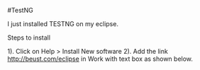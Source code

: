#TestNG

I just installed TESTNG on my eclipse.

Steps to install

1). Click on Help > Install New software
2). Add the link http://beust.com/eclipse in Work with text box as shown below. 